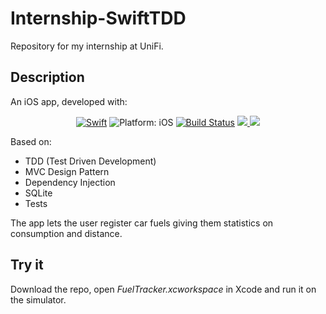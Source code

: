 # Internship-SwiftTDD
Repository for my internship at UniFi.

## Description
An iOS app, developed with:
<p align="center">
<a href="https://developer.apple.com/swift/"><img src="https://img.shields.io/badge/Swift-4.2-orange.svg?style=flat" alt="Swift"/></a>
<img src="https://img.shields.io/badge/iOS-12.0%2B-blue.svg" alt="Platform: iOS">
<a href="https://travis-ci.org/DanielZanchi/Internship-SwiftTDD"><img src="https://travis-ci.org/DanielZanchi/Internship-SwiftTDD.svg?branch=master" alt="Build Status"/></a>
<a href="https://codecov.io/gh/DanielZanchi/Internship-SwiftTDD">
  <img src="https://codecov.io/gh/DanielZanchi/Internship-SwiftTDD/branch/master/graph/badge.svg"/>
</a>
<a class="badge-align" href="https://www.codacy.com/app/Danny182/Internship-SwiftTDD?utm_source=github.com&amp;utm_medium=referral&amp;utm_content=Danny182/Internship-SwiftTDD&amp;utm_campaign=Badge_Grade"><img src="https://api.codacy.com/project/badge/Grade/d2898184e1b249c29f3189a47dce35b6"/></a>
</p>

Based on:
- TDD (Test Driven Development)
- MVC Design Pattern
- Dependency Injection
- SQLite
- Tests


The app lets the user register car fuels giving them statistics on consumption and distance.

## Try it
Download the repo, open *FuelTracker.xcworkspace* in Xcode and run it on the simulator.
